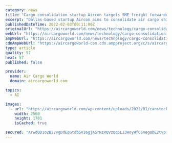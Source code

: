 ```yaml
---
category: news
title: "Cargo consolidation startup Aircon targets SME freight forwarders"
excerpt: "Dallas-based startup Aircon aims to consolidate air cargo shipments for small- and medium-sized (SME) freight forwarders from designated cargo gateways, while using AI technology to secure the best rates,"
publishedDateTime: 2022-02-03T00:11:00Z
originalUrl: "https://aircargoworld.com/news/technology/cargo-consolidation-startup-aircon-targets-sme-freight-forwarders/"
webUrl: "https://aircargoworld.com/news/technology/cargo-consolidation-startup-aircon-targets-sme-freight-forwarders/"
ampWebUrl: "https://aircargoworld.com/news/technology/cargo-consolidation-startup-aircon-targets-sme-freight-forwarders/amp/"
cdnAmpWebUrl: "https://aircargoworld-com.cdn.ampproject.org/c/s/aircargoworld.com/news/technology/cargo-consolidation-startup-aircon-targets-sme-freight-forwarders/amp/"
type: article
quality: 57
heat: 57
published: false

provider:
  name: Air Cargo World
  domain: aircargoworld.com

topics:
  - AI

images:
  - url: "https://aircargoworld.com/wp-content/uploads/2022/01/canstockphoto2207730-scaled.jpg"
    width: 2560
    height: 1701
    isCached: true

secured: "ArwdQD1o2BJ2vgDdEqGtdb5VI6gjA5rNzRQVzOq5LJ3HoyHfC6negQbE2tvp7JCFe1PAmn76TIuPNAQLNqONQoEBGLQyFkxFTtsGYW5TmLGvp2lWZcdlaIaijKz8qO2F6f7oPt2GoKx6OekvbJf5wkJGOttbwr39NgLbpNq7BOEa0USOL0LFxZ5aKFhSBewO1e+iKXRiCY/+hlAEJmgyba3IiGzsa8x6/NXZ5eUqNJOrWrOvFuTwe1etB8uPJBy6C1HAG7LL36GfktQHwie6F71X1fP+EzUgN8oH+goZKpoo00W06vkIRb7pHOekRAhCwIsJ+yzp9h1FO4opk38SEDx4V2ND6a3aZ48dtuqnIWs=;AYMHBI0NUzHknWjC8u+HhQ=="
---
```


